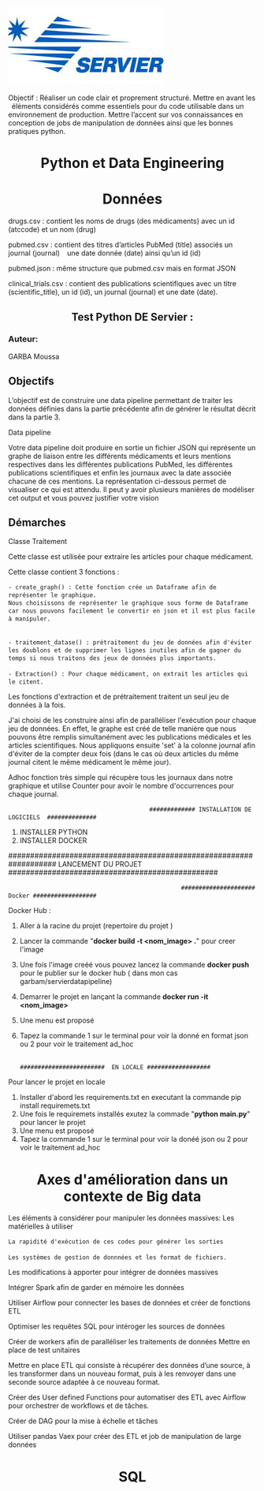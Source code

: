 
![Servier](download.jpeg "Legend")

Objectif : Réaliser un code clair et proprement structuré. Mettre en avant les  éléments considérés comme essentiels pour du code utilisable dans un environnement de production. Mettre l’accent sur vos connaissances en conception de jobs de manipulation de données ainsi que les bonnes pratiques python.



<h1 align=center>Python et Data Engineering</h1>






<h1 align=center>Données</h1>

drugs.csv : contient les noms de drugs (des médicaments) avec un id (atccode) et un nom (drug)

pubmed.csv : contient des titres d’articles PubMed (title) associés un journal (journal)   une date donnée (date) ainsi qu’un id (id)

pubmed.json : même structure que pubmed.csv mais en format JSON

clinical_trials.csv : contient des publications scientifiques avec un titre (scientific_title), un id (id), un journal (journal) et une date (date).



<h2 align=center> Test Python DE Servier :</h2>

<h3>Auteur: </h3>

GARBA Moussa<br>



<h2>Objectifs</h2>

L’objectif est de construire une data pipeline permettant de traiter les données définies dans la partie précédente afin de générer le résultat décrit dans la partie 3.

Data pipeline

Votre data pipeline doit produire en sortie un fichier JSON qui représente un graphe de liaison entre les différents médicaments et leurs mentions respectives dans les différentes publications PubMed, les différentes publications scientifiques et enfin les journaux avec la date associée   chacune de ces mentions. La représentation ci-dessous permet de visualiser ce qui est attendu. Il peut y avoir plusieurs manières de modéliser cet output et vous pouvez justifier votre vision


<h2>Démarches</h2>

Classe Traitement


Cette classe est utilisée pour extraire les articles pour chaque médicament. 

Cette classe contient 3 fonctions :
    
    - create_graph() : Cette fonction crée un Dataframe afin de représenter le graphique. 
    Nous choisissons de représenter le graphique sous forme de Dataframe car nous pouvons facilement le convertir en json et il est plus facile à manipuler.


    - traitement_datase() : prétraitement du jeu de données afin d'éviter les doublons et de supprimer les lignes inutiles afin de gagner du temps si nous traitons des jeux de données plus importants.

    - Extraction() : Pour chaque médicament, on extrait les articles qui le citent.
    
    
Les fonctions d'extraction et de prétraitement traitent un seul jeu de données à la fois. 



J'ai choisi de les construire ainsi afin de paralléliser l'exécution pour chaque jeu de données. En effet, le graphe est créé de telle manière que nous pouvons être remplis simultanément avec les publications médicales et les articles scientifiques. Nous appliquons ensuite 'set' à la colonne journal afin d'éviter de la compter deux fois (dans le cas où deux articles du même journal citent le même médicament le même jour).



Adhoc  fonction très simple qui récupère tous les journaux dans notre graphique et utilise Counter pour avoir le nombre d'occurrences pour chaque journal.




                                            ############# INSTALLATION DE LOGICIELS  ##############

1. INSTALLER PYTHON
2. INSTALLER DOCKER





################################################################### LANCEMENT DU PROJET ################################################


                                                     ##################### Docker ##################


Docker Hub :  

1. Aller à la racine du projet (repertoire du projet )
2. Lancer la commande "**docker build -t <nom_image> .**" pour  creer l'image
3. Une fois l'image creéé vous pouvez  lancez la commande **docker  push** pour le  publier sur le docker hub ( dans mon cas garbam/servierdatapipeline)
4. Demarrer le projet en lançant la commande **docker run -it <nom_image>**
5. Une menu est proposé 
6. Tapez la commande 1 sur le terminal pour voir la donné en format json ou 2   pour voir le traitement ad_hoc


                                                   ########################  EN LOCALE ##################


Pour lancer le projet en locale
1. Installer d'abord les requirements.txt en executant la commande pip install requiremets.txt
2. Une fois le requiremets installés exutez la commade "**python main.py**" pour lancer le projet
3. Une menu est proposé
6. Tapez la commande 1 sur le terminal pour voir la donéé json ou 2   pour voir le traitement ad_hoc


<h1 align=center>Axes d'amélioration dans un contexte de Big data</h1>

Les éléments à considérer  pour manipuler les données massives: 
    Les  matérielles à utiliser 
    
    La rapidité d'exécution de ces codes pour générer les sorties 
    
    Les systèmes de gestion de donnnées et les format de fichiers.
    
    
Les modifications à apporter pour intégrer de données massives 

 Intégrer Spark afin de garder en mémoire les données
 
 Utiliser Airflow pour connecter les bases de données et créer de fonctions ETL 
 
 Optimiser les requêtes SQL pour intéroger les sources de données
 
 Créer de workers afin de paralléliser les traitements de données 
 Mettre en place de test unitaires 


Mettre en place ETL  qui consiste à récupérer des données d’une source, à les transformer dans un nouveau format, puis à les renvoyer dans une seconde source adaptée à ce nouveau format.


Créer des User defined Functions pour automatiser des  ETL avec Airflow pour orchestrer  de workflows et de tâches.

Créer de DAG pour la mise à échelle  et tâches 

Utiliser pandas   Vaex pour créer des ETL et job de manipulation de large données



<h1 align=center>SQL</h1>




